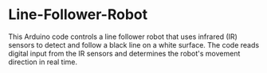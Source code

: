 # Line-Follower-Robot
This Arduino code controls a line follower robot that uses infrared (IR) sensors to detect and follow a black line on a white surface. The code reads digital input from the IR sensors and determines the robot's movement direction in real time.
